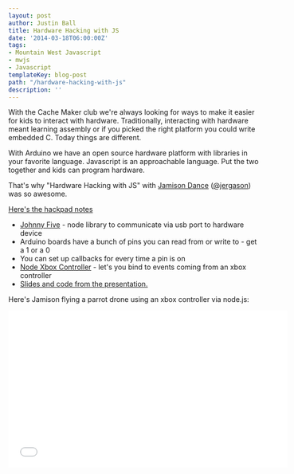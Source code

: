 ```yaml
---
layout: post
author: Justin Ball
title: Hardware Hacking with JS
date: '2014-03-18T06:00:00Z'
tags:
- Mountain West Javascript
- mwjs
- Javascript
templateKey: blog-post
path: "/hardware-hacking-with-js"
description: ''
---
```


With the Cache Maker club we're always looking for ways to make it easier for kids to interact with hardware. Traditionally, interacting with hardware meant learning assembly or if you picked the right platform you could write embedded C. Today things are different.

With Arduino we have an open source hardware platform with libraries in your favorite language. Javascript is an approachable language. Put the two together and kids can program hardware.

That's why "Hardware Hacking with JS" with <a href="http://jamisondance.com/">Jamison Dance</a> (<a href="https://twitter.com/jergason">@jergason</a>) was so awesome.

<a href="https://hackpad.com/Hardware-Hacking-for-JS-Developers-enBfwkN103s">Here's the hackpad notes</a>

- <a href="https://github.com/rwaldron/johnny-five">Johnny Five</a> - node library to communicate via usb port to hardware device
- Arduino boards have a bunch of pins you can read from or write to - get a 1 or a 0
- You can set up callbacks for every time a pin is on
- <a href="https://github.com/andrew/node-xbox-controller">Node Xbox Controller</a> - let's you bind to events coming from an xbox controller
- <a href="https://github.com/jergason/hardware-hacking-mwjs-2014">Slides and code from the presentation.</a>

Here's Jamison flying a parrot drone using an xbox controller via node.js:

<iframe width="560" height="315" src="//www.youtube.com/embed/kWVEjbvx6Tg" frameborder="0" allowfullscreen="true"></iframe>

